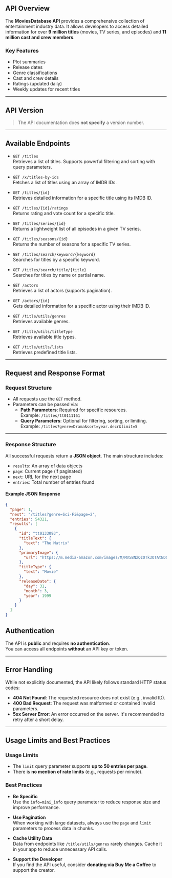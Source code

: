 ## API Overview

The **MoviesDatabase API** provides a comprehensive collection of entertainment industry data. It allows developers to access detailed information for over **9 million titles** (movies, TV series, and episodes) and **11 million cast and crew members**.

### Key Features

- Plot summaries
- Release dates
- Genre classifications
- Cast and crew details
- Ratings (updated daily)
- Weekly updates for recent titles

---

## API Version

> The API documentation does **not specify** a version number.

---

## Available Endpoints

- `GET /titles`  
  Retrieves a list of titles. Supports powerful filtering and sorting with query parameters.

- `GET /x/titles-by-ids`  
  Fetches a list of titles using an array of IMDB IDs.

- `GET /titles/{id}`  
  Retrieves detailed information for a specific title using its IMDB ID.

- `GET /titles/{id}/ratings`  
  Returns rating and vote count for a specific title.

- `GET /titles/series/{id}`  
  Returns a lightweight list of all episodes in a given TV series.

- `GET /titles/seasons/{id}`  
  Returns the number of seasons for a specific TV series.

- `GET /titles/search/keyword/{keyword}`  
  Searches for titles by a specific keyword.

- `GET /titles/search/title/{title}`  
  Searches for titles by name or partial name.

- `GET /actors`  
  Retrieves a list of actors (supports pagination).

- `GET /actors/{id}`  
  Gets detailed information for a specific actor using their IMDB ID.

- `GET /title/utils/genres`  
  Retrieves available genres.

- `GET /title/utils/titleType`  
  Retrieves available title types.

- `GET /title/utils/lists`  
  Retrieves predefined title lists.

---

## Request and Response Format

### Request Structure

- All requests use the `GET` method.
- Parameters can be passed via:
  - **Path Parameters**: Required for specific resources.  
    Example: `/titles/tt0111161`
  - **Query Parameters**: Optional for filtering, sorting, or limiting.  
    Example: `/titles?genre=Drama&sort=year.decr&limit=5`

---

### Response Structure

All successful requests return a **JSON object**. The main structure includes:

- `results`: An array of data objects
- `page`: Current page (if paginated)
- `next`: URL for the next page
- `entries`: Total number of entries found

#### Example JSON Response

```json
{
  "page": 1,
  "next": "/titles?genre=Sci-Fi&page=2",
  "entries": 54321,
  "results": [
    {
      "id": "tt0133093",
      "titleText": {
        "text": "The Matrix"
      },
      "primaryImage": {
        "url": "https://m.media-amazon.com/images/M/MV5BNzQzOTk3OTAtNDQ0Zi00ZTVkLWI0MTEtMDllZjNkYzNjNTc4L2ltYWdlXkEyXkFqcGdeQXVyNjU0OTQ0OTY@._V1_.jpg"
      },
      "titleType": {
        "text": "Movie"
      },
      "releaseDate": {
        "day": 31,
        "month": 3,
        "year": 1999
      }
    }
  ]
}
```

## Authentication

The API is **public** and requires **no authentication**.  
You can access all endpoints **without** an API key or token.

---

## Error Handling

While not explicitly documented, the API likely follows standard HTTP status codes:

- **404 Not Found**: The requested resource does not exist (e.g., invalid ID).
- **400 Bad Request**: The request was malformed or contained invalid parameters.
- **5xx Server Error**: An error occurred on the server. It's recommended to retry after a short delay.

---

## Usage Limits and Best Practices

### Usage Limits

- The `limit` query parameter supports **up to 50 entries per page**.
- There is **no mention of rate limits** (e.g., requests per minute).

### Best Practices

- **Be Specific**  
  Use the `info=mini_info` query parameter to reduce response size and improve performance.

- **Use Pagination**  
  When working with large datasets, always use the `page` and `limit` parameters to process data in chunks.

- **Cache Utility Data**  
  Data from endpoints like `/title/utils/genres` rarely changes. Cache it in your app to reduce unnecessary API calls.

- **Support the Developer**  
  If you find the API useful, consider **donating via Buy Me a Coffee** to support the creator.
